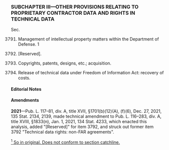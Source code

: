 ### SUBCHAPTER III—OTHER PROVISIONS RELATING TO PROPRIETARY CONTRACTOR DATA AND RIGHTS IN TECHNICAL DATA ###

Sec.

3791. Management of intellectual property matters within the Department of Defense. 1

3792. [Reserved].

3793. Copyrights, patents, designs, etc.; acquisition.

3794. Release of technical data under Freedom of Information Act: recovery of costs.

#### **Editorial Notes** ####

#### Amendments ####

**2021**—Pub. L. 117–81, div. A, title XVII, §1701(b)(12)(A), (f)(6), Dec. 27, 2021, 135 Stat. 2134, 2139, made technical amendment to Pub. L. 116–283, div. A, title XVIII, §1833(n), Jan. 1, 2021, 134 Stat. 4233, which enacted this analysis, added "[Reserved]" for item 3792, and struck out former item 3792 "Technical data rights: non-FAR agreements".

[<sup>1</sup> So in original. Does not conform to section catchline.](#I_1)